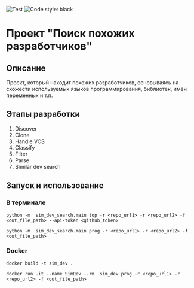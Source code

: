 ![Test](https://github.com/ILilliasI/2023_similar_dev_search_sukhova/actions/workflows/test.yml/badge.svg)
![Code style: black](https://img.shields.io/badge/code%20style-black-000000.svg)

Проект "Поиск похожих разработчиков"
==========================================
Описание        
------------------------------------------
Проект, который находит похожих разработчиков, основываясь на схожести используемых языков программирования, библиотек, имён переменных и т.п.

Этапы разработки  
------------------------------------------
1. Discover 
2. Clone
3. Handle VCS
4. Classify
5. Filter
6. Parse
7. Similar dev search

Запуск и использование
------------------------------------------
### В терминале 
```
python -m  sim_dev_search.main top -r <repo_url1> -r <repo_url2> -f <out_file_path> --api-token <github_token>

python -m  sim_dev_search.main prog -r <repo_url1> -r <repo_url2> -f <out_file_path>
```
### Docker
```
docker build -t sim_dev .

docker run -it --name SimDev --rm  sim_dev prog -r <repo_url1> -r <repo_url2> -f <out_file_path>
```
